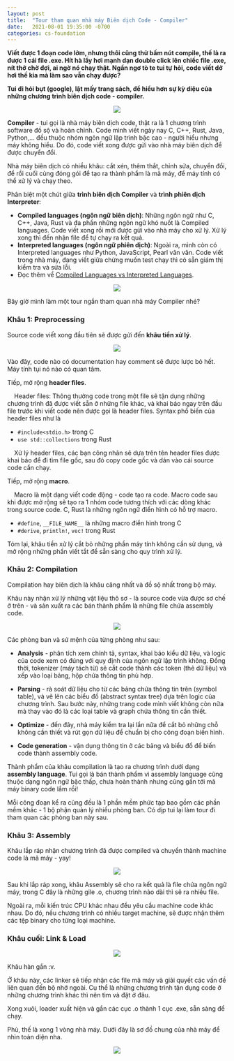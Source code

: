 ```yaml
---
layout: post
title:  "Tour tham quan mhà máy Biên dịch Code - Compiler"
date:   2021-08-01 19:35:00 -0700
categories: cs-foundation
---
```


**Viết được 1 đoạn code lởm, nhưng thôi cũng thử bấm nút compile, thế là ra được 1 cái file .exe. Hít hà lấy hơi mạnh dạn double click lên chiếc file .exe, nít thở chờ đợi, ai ngờ nó chạy thật. Ngẩn ngơ tò te tui tự hỏi, code viết dở hơi thế kia mà làm sao vẫn chạy được?**

**Tui đi hỏi bụt (google), lật mấy trang sách, để hiểu hơn sự kỳ diệu của những chương trình biên dịch code - compiler.**

<center><img src="{{ site.url }}/assets/compiler-tour/compiler-hoat-dong-nhu-the-nao.png"></center>

**Compiler** - tui gọi là nhà máy biên dịch code, thật ra là 1 chương trình software đồ sộ và hoàn chỉnh. Code mình viết ngày nay C, C++, Rust, Java, Python,... đều thuộc nhóm ngôn ngữ lập trình bậc cao - người hiểu nhưng máy không hiểu. Do đó, code viết xong được gửi vào nhà máy biên dịch để được chuyển đổi.

Nhà máy biên dịch có nhiều khâu: cắt xén, thêm thắt, chỉnh sửa, chuyển đổi, để rồi cuối cùng đóng gói để tạo ra thành phẩm là mã máy, để máy tính có thể xử lý và chạy theo.

Phân biệt một chút giữa **trình biên dịch Compiler** và **trình phiên dịch Interpreter**:

* **Compiled languages (ngôn ngữ biên dịch)**: Những ngôn ngữ như C, C++, Java, Rust và đa phần những ngôn ngữ khó nuốt là Compiled languages. Code viết xong rồi mới được gửi vào nhà máy cho xử lý. Xử lý xong thì đến nhận file để tự chạy ra kết quả.
* **Interpreted languages (ngôn ngữ phiên dịch)**: Ngoài ra, mình còn có Interpreted languages như Python, JavaScript, Pearl vân vân. Code viết trong nhà máy, đang viết giữa chừng muốn test chạy thì có sẵn giám thị kiểm tra và sửa lỗi.
* Đọc thêm về [Compiled Languages vs Interpreted Languages][compiled-languages-vs-interpreted-languages].

<center><img src="{{ site.url }}/assets/compiler-tour/interpreting-vs-compiling.jpg"></center>

Bây giờ mình làm một tour ngắn tham quan nhà máy Compiler nhé?

### __Khâu 1: Preprocessing__

Source code viết xong đầu tiên sẽ được gửi đến **khâu tiền xử lý**.

<center><img src="{{ site.url }}/assets/compiler-tour/compiler-hoat-dong-nhu-the-nao-preprocessing.png"></center>

Vào đây, code nào có documentation hay comment sẽ được lược bỏ hết. Máy tính tụi nó nào có quan tâm.

Tiếp, mở rộng **header files**.

&nbsp;&nbsp;&nbsp;&nbsp;Header files: Thông thường code trong một file sẽ tận dụng những chương trình đã được viết sẵn ở những file khác, và khai báo ngay trên đầu file trước khi viết code nên được gọi là header files. Syntax phổ biến của header files như là

  * `#include<stdio.h>` trong C
  * `use std::collections` trong Rust

&nbsp;&nbsp;&nbsp;&nbsp;Xử lý header files, các bạn công nhân sẽ dựa trên tên header files được khai báo để đi tìm file gốc, sau đó copy code gốc và dán vào cái source code cần chạy.

Tiếp, mở rộng **macro**.

&nbsp;&nbsp;&nbsp;&nbsp;Macro là một dạng viết code động - code tạo ra code. Macro code sau khi được mở rộng sẽ tạo ra 1 nhóm code tương thích với các dòng khác trong source code. C, Rust là những ngôn ngữ điển hình có hỗ trợ macro.

  * `#define`, `__FILE_NAME__` là những macro điển hình trong C
  * `#derive`, `println!`, `vec!` trong Rust

Tóm lại, khâu tiền xử lý cắt bỏ những phần máy tính không cần sử dụng, và mở rộng những phần viết tắt để sẵn sàng cho quy trình xử lý.

### __Khâu 2: Compilation__

Compilation hay biên dịch là khâu căng nhất và đồ sộ nhất trong bộ máy.  

Khâu này nhận xử lý những vật liệu thô sơ - là source code vừa được sơ chế ở trên - và sản xuất ra các bán thành phẩm là những file chứa assembly code.

<center><img src="{{ site.url }}/assets/compiler-tour/compiler-hoat-dong-nhu-the-nao-compilation.png"></center>

Các phòng ban và sứ mệnh của từng phòng như sau:

* **Analysis** - phân tích xem chính tả, syntax, khai báo kiểu dữ liệu, và logic của code xem có đúng với quy định của ngôn ngữ lập trình không. Đồng thời, tokenizer (máy tách từ) sẽ cắt code thành các token (thẻ dữ liệu) và xếp vào loại bảng, hộp chứa thông tin phù hợp.

* **Parsing** - rà soát dữ liệu cho từ các bảng chứa thông tin trên (symbol table), và vẽ lên các biểu đồ (abstract syntax tree) dựa trên logic của chương trình. Sau bước này, những trang code mình viết không còn nữa mà thay vào đó là các loại table và graph chứa thông tin cần thiết.

* **Optimize** - đến đây, nhà máy kiểm tra lại lần nữa để cắt bỏ những chỗ không cần thiết và rút gọn dữ liệu để chuẩn bị cho công đoạn biến hình.

* **Code generation** - vận dụng thông tin ở các bảng và biểu đồ để biến code thành assembly code.

Thành phẩm của khâu compilation là tạo ra chương trình dưới dạng **assembly language**. Tui gọi là bán thành phẩm vì assembly language cũng thuộc dạng ngôn ngữ bậc thấp, chưa hoàn thành nhưng cũng gần tới mã máy binary code lắm rồi!

Mỗi công đoạn kể ra cũng đều là 1 phần mềm phức tạp bao gồm các phần mềm khác - 1 bộ phận quản lý nhiều phòng ban. Có dịp tui lại làm tour đi tham quan các phòng ban này sau.

### __Khâu 3: Assembly__

Khâu lắp ráp nhận chương trình đã được compiled và chuyển thành machine code là mã máy - yay! 

<center><img src="{{ site.url }}/assets/compiler-tour/compiler-hoat-dong-nhu-the-nao-assembly.png"></center>

Sau khi lắp ráp xong, khâu Assembly sẽ cho ra kết quả là file chứa ngôn ngữ máy, trong C đây là những gile .o, chương trình nào dài thì sẽ ra nhiều file.

Ngoài ra, mỗi kiến trúc CPU khác nhau đều yêu cầu machine code khác nhau. Do đó, nếu chương trình có nhiều target machine, sẽ được nhận thêm các tệp binary cho từng loại machine. 

### __Khâu cuối: Link & Load__

<center><img src="{{ site.url }}/assets/compiler-tour/compiler-hoat-dong-nhu-the-nao-link-load.png"></center>

Khâu hàn gắn :v. 

Ở khâu này, các linker sẽ tiếp nhận các file mã máy và giải quyết các vấn đề liên quan đến bộ nhớ ngoài. Cụ thể là những chương trình tận dụng code ở những chương trình khác thì nên tìm và đặt ở đâu.

Xong xuôi, loader xuất hiện và gắn các cục .o thành 1 cục .exe, sẵn sàng để chạy.

Phù, thế là xong 1 vòng nhà máy. Dưới đây là sơ đồ chung của nhà máy để nhìn toàn diện nha.

<center><img src="{{ site.url }}/assets/compiler-tour/compiler-hoat-dong-nhu-the-nao-overall.png"></center>

[compiled-languages-vs-interpreted-languages]: https://www.geeksforgeeks.org/difference-between-compiled-and-interpreted-language/
